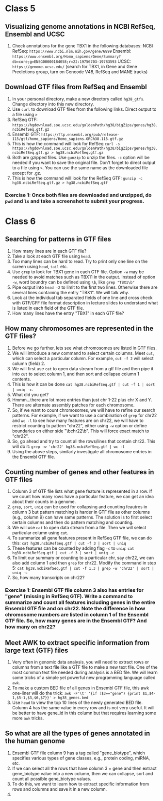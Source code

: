 # Class 5
## Visualizing genome annotations in NCBI RefSeq, Ensembl and UCSC
1. Check annotations for the gene TBX1 in the following databases:
  NCBI RefSeq: `https://www.ncbi.nlm.nih.gov/gene/6899`
  Ensembl: `https://www.ensembl.org/Homo_sapiens/Gene/Summary?db=core;g=ENSG00000184058;r=22:19756703-19783593`
  UCSC: `https://genome.ucsc.edu/` (search for TBX1, in Gene and Gene Predictions group, turn on Gencode V48, RefSeq and MANE tracks)

## Download GTF files from RefSeq and Ensembl
1. In your personal directory, make a new directory called `hg38_gtfs`. Change directory into this new directory.
2. Use `curl` to download GTF files from the following links. Direct output to a file using `>`
3. RefSeq GTF: `https://hgdownload.soe.ucsc.edu/goldenPath/hg38/bigZips/genes/hg38.ncbiRefSeq.gtf.gz`
4. Ensembl GTF: `https://ftp.ensembl.org/pub/release-115/gtf/homo_sapiens/Homo_sapiens.GRCh38.115.gtf.gz`
5. This is how the command will look for RefSeq `curl -s https://hgdownload.soe.ucsc.edu/goldenPath/hg38/bigZips/genes/hg38.ncbiRefSeq.gtf.gz > hg38.ncbiRefSeq.gtf.gz`
6. Both are gzipped files. Use `gunzip` to unzip the files. `-c` option will be needed if you want to save the original file. Don't forget to direct output to a file using `>`. You can use the same name as the downloaded file except for .gz.
7. This is how the command will look for the RefSeq GTF: `gunzip -c hg38.ncbiRefSeq.gtf.gz > hg38.ncbiRefSeq.gtf`

### Exercise 1: Once both files are downloaded and unzipped, do `pwd` and `ls` and take a screenshot to submit your progress.

# Class 6
## Searching for patterns in GTF files
1. How many lines are in each GTF file?
2. Take a look at each GTF file using `head`.
3. Too many lines can be hard to read. Try to print only one line on the screen using `head`, `tail` etc.
4. Use `grep` to look for TBX1 gene in each GTF file. Option `-w` may be needed to avoid matches such as TBX11 in the output. Instead of option `-w`, word boundry can be defined using `\b`, like `grep "TBX1\b"`
5. Pipe output into `head -2` to limit to the first two lines. Otherwise there are several lines containing the entry "TBX1". We will talk why.
6. Look at the individual tab separated fields of one line and cross check with GTF/GFF file format description in lecture slides to understand what is listed in each field of the GTF file.
7. How many lines have the entry "TBX1" in each GTF file?

## How many chromosomes are represented in the GTF files?
1. Before we go further, lets see what chromosomes are listed in GTF files.
2. We will introduce a new command to select certain columns. Meet `cut`, which can select a particular column. For example, `cut -f 2` will select column (field) 2.
3. We will first use `cat` to open data stream from a gtf file and then pipe it into `cut` to select column 1, and then sort and collapse column 1 contents. 
4. This is how it can be done `cat hg38.ncbiRefSeq.gtf | cut -f 1 | sort | uniq -c`.
5. What did you get?
6. Hmmm...there are lot more entries than just chr 1-22 plus chr X and Y. There are alternate assembly patches for each chromosome.
7. So, if we want to count chromosomes, we will have to refine our search patterns. For example, if we want to use a combination of `grep` for chr22 and `wc -l` to see how many features are on chr22, we will have to restrict counting to pattern "chr22", either using `-w` option or define boundaries on either side "\bchr22\b". This will force exact match to "chr22".
8. So, go ahead and try to count all the rows/lines that contain chr22. This will do it: `grep -w 'chr22' hg38.ncbiRefSeq.gtf | wc -l`
9. Using the above steps, similarly investigate all chromosome entries in the Ensembl GTF file.

## Counting number of genes and other features in GTF files
1. Column 3 of GTF file lists what gene feature is represented in a row. If we count how many rows have a particular feature, we can get an idea about their counts in a genome.
2. `grep`, `sort`, `uniq` can be used for collapsing and counting feautres in column 3 but pattern matching is harder in GTF file as other columns (e.g., column 9) can have same patterns. The solution is to first select certain columns and then do pattern matching and counting.
3. We will use `cat` to open data stream from a file. Then we will select particular column using `cut`.
4. To summarize all gene features present in RefSeq GTF file, we can do this: `cat hg38.ncbiRefSeq.gtf | cut -f 3 | sort | uniq`
5. These features can be counted by adding flag `-c` to `uniq`: `cat hg38.ncbiRefSeq.gtf | cut -f 3 | sort | uniq -c`
6. To limit our summary or counting to a particular chr, say chr22, we can also add column 1 and then `grep` for chr22. Modify the command in step 5: `cat hg38.ncbiRefSeq.gtf | cut -f 1,3 | grep -w 'chr22' | sort | uniq -c`
7. So, how many transcripts on chr22?

### Exercise 1: Ensembl GTF file column 3 also has entries for "gene" (missing in RefSeq GTF). Write a command to summarize and count all features including genes in the entire Ensembl GTF file and on chr22. Note the difference in how chromosome numbers are listed in column 1 of the Ensembl GTF file. So, how many genes are in the Ensembl GTF? And how many on chr22?

## Meet AWK to extract specific information from large text (GTF) files
1. Very often in genomic data analysis, you will need to extract rows or columns from a text file like a GTF file to make a new text file. One of the most common text file needed during analysis is a BED file. We will learn some tricks of a simple yet powerful new programming language called `awk`.
2. To make a custom BED file of all genes in Ensembl GTF file,  this awk one-liner will do the trick: `awk -F'\t' '{if ($3=="gene") {print $1,$4-1,$5-1,$3,$6,$7}}' > hg38_genes.bed`
3. Use `head` to view the top 10 lines of the newly generated BED file. Column 4 has the same value in every row and is not very useful. It will be better to have gene_id in this column but that requires learning some more `awk` tricks.

## So what are all the types of genes annotated in the human genome
1. Ensembl GTF file column 9 has a tag called "gene_biotype", which specifies various types of gene classes, e.g., protein coding, miRNA, etc.
2. If we can select all the rows that have column 3 = gene and then extract gene_biotype value into a new column, then we can collapse, sort and count all possible gene_biotype values.
3. To do this, we want to learn how to extract specific information from rows and columns and save it in a new column.
4. 



